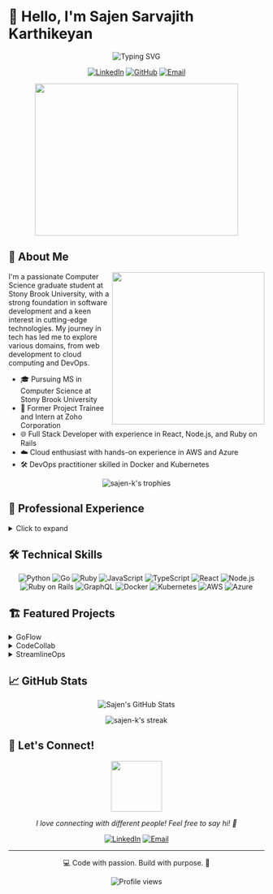 # 👋 Hello, I'm Sajen Sarvajith Karthikeyan

<div align="center">
  <img src="https://readme-typing-svg.herokuapp.com?font=Fira+Code&pause=1000&color=2E96F7&center=true&vCenter=true&width=435&lines=Computer+Science+Graduate+Student;Full+Stack+Developer;Cloud+%26+DevOps+Enthusiast" alt="Typing SVG" />
</div>

<p align="center">
  <a href="https://linkedin.com/in/sajen-k"><img src="https://img.shields.io/badge/LinkedIn-Connect-blue?style=for-the-badge&logo=linkedin" alt="LinkedIn"/></a>
  <a href="https://github.com/sajen-k"><img src="https://img.shields.io/badge/GitHub-Follow-181717?style=for-the-badge&logo=github" alt="GitHub"/></a>
  <a href="mailto:sajensarvajith.karthikeyan@stonybrook.edu"><img src="https://img.shields.io/badge/Email-Contact-red?style=for-the-badge&logo=gmail" alt="Email"/></a>
</p>

<div align="center">
  <img src="https://media.giphy.com/media/qgQUggAC3Pfv687qPC/giphy.gif" width="400" height="300" />
</div>

## 🚀 About Me

<img align="right" width="300" src="https://github-readme-stats.vercel.app/api/top-langs/?username=sajen-k&theme=radical&hide=glsl,python" />

I'm a passionate Computer Science graduate student at Stony Brook University, with a strong foundation in software development and a keen interest in cutting-edge technologies. My journey in tech has led me to explore various domains, from web development to cloud computing and DevOps.

- 🎓 Pursuing MS in Computer Science at Stony Brook University
- 💼 Former Project Trainee and Intern at Zoho Corporation
- 🌐 Full Stack Developer with experience in React, Node.js, and Ruby on Rails
- ☁️ Cloud enthusiast with hands-on experience in AWS and Azure
- 🛠️ DevOps practitioner skilled in Docker and Kubernetes

<p align="center">
  <img src="https://github-profile-trophy.vercel.app/?username=sajen-k&theme=darkhub&no-frame=true&row=1&column=7" alt="sajen-k's trophies" />
</p>

## 💼 Professional Experience

<details>
<summary>Click to expand</summary>

### Project Trainee @ Zoho Corporation
*Jan 2023 – Feb 2023*
- 🔒 Enhanced data privacy with AES encryption and OAuth2.0 with JWT
- 🛠️ Improved app stability, resulting in a 10% uplift in resilience and UX

### Summer Intern @ Zoho Corporation
*Apr 2022 – Jun 2022*
- 🚀 Developed Cliq-Atlassian Jira integration plugin, boosting project throughput by 20%
- 📈 Expanded user base by 5,000 through strategic plugin launch

### Landing Page Team Lead @ Google Season of Docs - Wechaty
*May 2021 – Nov 2021*
- 🎨 Led redesign of Wechaty's landing page, increasing site traffic by 35%
- 🏎️ Achieved 94% Lighthouse performance score and 0.8s page load time

</details>

## 🛠️ Technical Skills

<p align="center">
  <img src="https://img.shields.io/badge/Python-3776AB?style=for-the-badge&logo=python&logoColor=white" alt="Python" />
  <img src="https://img.shields.io/badge/Go-00ADD8?style=for-the-badge&logo=go&logoColor=white" alt="Go" />
  <img src="https://img.shields.io/badge/Ruby-CC342D?style=for-the-badge&logo=ruby&logoColor=white" alt="Ruby" />
  <img src="https://img.shields.io/badge/JavaScript-F7DF1E?style=for-the-badge&logo=javascript&logoColor=black" alt="JavaScript" />
  <img src="https://img.shields.io/badge/TypeScript-007ACC?style=for-the-badge&logo=typescript&logoColor=white" alt="TypeScript" />
  <img src="https://img.shields.io/badge/React-20232A?style=for-the-badge&logo=react&logoColor=61DAFB" alt="React" />
  <img src="https://img.shields.io/badge/Node.js-43853D?style=for-the-badge&logo=node.js&logoColor=white" alt="Node.js" />
  <img src="https://img.shields.io/badge/Ruby_on_Rails-CC0000?style=for-the-badge&logo=ruby-on-rails&logoColor=white" alt="Ruby on Rails" />
  <img src="https://img.shields.io/badge/GraphQL-E10098?style=for-the-badge&logo=graphql&logoColor=white" alt="GraphQL" />
  <img src="https://img.shields.io/badge/Docker-2496ED?style=for-the-badge&logo=docker&logoColor=white" alt="Docker" />
  <img src="https://img.shields.io/badge/Kubernetes-326DE6?style=for-the-badge&logo=kubernetes&logoColor=white" alt="Kubernetes" />
  <img src="https://img.shields.io/badge/Amazon_AWS-232F3E?style=for-the-badge&logo=amazon-aws&logoColor=white" alt="AWS" />
  <img src="https://img.shields.io/badge/Microsoft_Azure-0089D6?style=for-the-badge&logo=microsoft-azure&logoColor=white" alt="Azure" />
</p>

## 🏗️ Featured Projects

<details>
<summary>GoFlow</summary>

*Go, RabbitMQ, PostgreSQL, MongoDB, Docker, Kubernetes*
- 🚀 Engineered microservices architecture with 99.9% uptime
- 📊 Optimized system messaging, achieving 30% faster processing
</details>

<details>
<summary>CodeCollab</summary>

*React.js, Express.js, Node.js, GraphQL, MongoDB, Docker, Kubernetes, Azure*
- 👥 Real-time collaborative coding platform
- 🔧 Supports 5K concurrent sessions with 25% faster load times
</details>

<details>
<summary>StreamlineOps</summary>

*Go, Ruby on Rails, Redis, PostgreSQL, Docker, Kubernetes, AWS*
- 🔗 Developed API gateway, reducing backend load by 60%
- ☁️ Achieved 99.95% uptime using AWS CloudFormation
</details>

## 📈 GitHub Stats

<p align="center">
  <img src="https://github-readme-stats.vercel.app/api?username=sajen-k&show_icons=true&theme=radical" alt="Sajen's GitHub Stats" />
</p>

<p align="center">
  <img src="https://github-readme-streak-stats.herokuapp.com/?user=sajen-k&theme=dark" alt="sajen-k's streak" />
</p>

## 🌟 Let's Connect!

<div align="center">
  <img src="https://media.giphy.com/media/LnQjpWaON8nhr21vNW/giphy.gif" width="100" />
  <p><em>I love connecting with different people! Feel free to say hi! 👋</em></p>
</div>

<p align="center">
  <a href="https://linkedin.com/in/sajen-k"><img src="https://img.shields.io/badge/LinkedIn-Connect-blue?style=for-the-badge&logo=linkedin" alt="LinkedIn"/></a>
  <a href="mailto:sajensarvajith.karthikeyan@stonybrook.edu"><img src="https://img.shields.io/badge/Email-Contact-red?style=for-the-badge&logo=gmail" alt="Email"/></a>
</p>

---

<p align="center">💻 Code with passion. Build with purpose. 🚀</p>

<div align="center">
  <img src="https://komarev.com/ghpvc/?username=sajen-k&color=blueviolet&style=flat-square&label=Profile+Views" alt="Profile views" />
</div>
